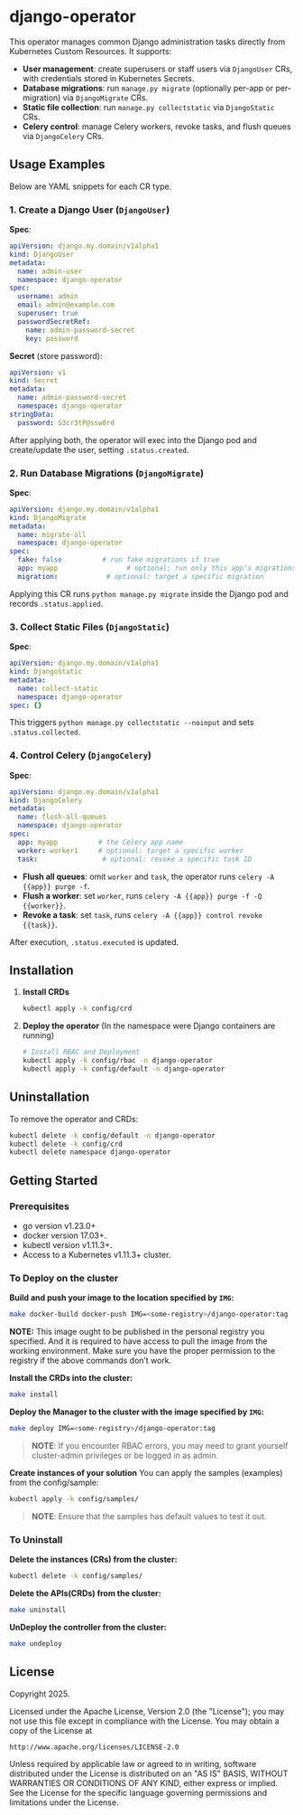 # django-operator
This operator manages common Django administration tasks directly from Kubernetes Custom Resources. It supports:

* **User management**: create superusers or staff users via `DjangoUser` CRs, with credentials stored in Kubernetes Secrets.
* **Database migrations**: run `manage.py migrate` (optionally per-app or per-migration) via `DjangoMigrate` CRs.
* **Static file collection**: run `manage.py collectstatic` via `DjangoStatic` CRs.
* **Celery control**: manage Celery workers, revoke tasks, and flush queues via `DjangoCelery` CRs.

## Usage Examples

Below are YAML snippets for each CR type.

### 1. Create a Django User (`DjangoUser`)

**Spec**:

```yaml
apiVersion: django.my.domain/v1alpha1
kind: DjangoUser
metadata:
  name: admin-user
  namespace: django-operator
spec:
  username: admin
  email: admin@example.com
  superuser: true
  passwordSecretRef:
    name: admin-password-secret
    key: password
```

**Secret** (store password):

```yaml
apiVersion: v1
kind: Secret
metadata:
  name: admin-password-secret
  namespace: django-operator
stringData:
  password: S3cr3tP@ssw0rd
```

After applying both, the operator will exec into the Django pod and create/update the user, setting `.status.created`.

### 2. Run Database Migrations (`DjangoMigrate`)

**Spec**:

```yaml
apiVersion: django.my.domain/v1alpha1
kind: DjangoMigrate
metadata:
  name: migrate-all
  namespace: django-operator
spec:
  fake: false          # run fake migrations if true
  app: myapp                 # optional: run only this app's migrations
  migration:            # optional: target a specific migration
```

Applying this CR runs `python manage.py migrate` inside the Django pod and records `.status.applied`.

### 3. Collect Static Files (`DjangoStatic`)

**Spec**:

```yaml
apiVersion: django.my.domain/v1alpha1
kind: DjangoStatic
metadata:
  name: collect-static
  namespace: django-operator
spec: {}
```

This triggers `python manage.py collectstatic --noinput` and sets `.status.collected`.

### 4. Control Celery (`DjangoCelery`)

**Spec**:

```yaml
apiVersion: django.my.domain/v1alpha1
kind: DjangoCelery
metadata:
  name: flush-all-queues
  namespace: django-operator
spec:
  app: myapp          # the Celery app name
  worker: worker1     # optional: target a specific worker
  task:                # optional: revoke a specific task ID
```

* **Flush all queues**: omit `worker` and `task`, the operator runs `celery -A {{app}} purge -f`.
* **Flush a worker**: set `worker`, runs `celery -A {{app}} purge -f -Q {{worker}}`.
* **Revoke a task**: set `task`, runs `celery -A {{app}} control revoke {{task}}`.

After execution, `.status.executed` is updated.
## Installation
1. **Install CRDs**

   ```bash
   kubectl apply -k config/crd
   ```

2. **Deploy the operator** (In the namespace were Django containers are running)

   ```bash
   # Install RBAC and Deployment
   kubectl apply -k config/rbac -n django-operator
   kubectl apply -k config/default -n django-operator
   ```
## Uninstallation

To remove the operator and CRDs:

```bash
kubectl delete -k config/default -n django-operator
kubectl delete -k config/crd
kubectl delete namespace django-operator
```
## Getting Started

### Prerequisites
- go version v1.23.0+
- docker version 17.03+.
- kubectl version v1.11.3+.
- Access to a Kubernetes v1.11.3+ cluster.

### To Deploy on the cluster
**Build and push your image to the location specified by `IMG`:**

```sh
make docker-build docker-push IMG=<some-registry>/django-operator:tag
```

**NOTE:** This image ought to be published in the personal registry you specified.
And it is required to have access to pull the image from the working environment.
Make sure you have the proper permission to the registry if the above commands don’t work.

**Install the CRDs into the cluster:**

```sh
make install
```

**Deploy the Manager to the cluster with the image specified by `IMG`:**

```sh
make deploy IMG=<some-registry>/django-operator:tag
```

> **NOTE**: If you encounter RBAC errors, you may need to grant yourself cluster-admin
privileges or be logged in as admin.

**Create instances of your solution**
You can apply the samples (examples) from the config/sample:

```sh
kubectl apply -k config/samples/
```

>**NOTE**: Ensure that the samples has default values to test it out.

### To Uninstall
**Delete the instances (CRs) from the cluster:**

```sh
kubectl delete -k config/samples/
```

**Delete the APIs(CRDs) from the cluster:**

```sh
make uninstall
```

**UnDeploy the controller from the cluster:**

```sh
make undeploy
```
## License

Copyright 2025.

Licensed under the Apache License, Version 2.0 (the "License");
you may not use this file except in compliance with the License.
You may obtain a copy of the License at

    http://www.apache.org/licenses/LICENSE-2.0

Unless required by applicable law or agreed to in writing, software
distributed under the License is distributed on an "AS IS" BASIS,
WITHOUT WARRANTIES OR CONDITIONS OF ANY KIND, either express or implied.
See the License for the specific language governing permissions and
limitations under the License.

